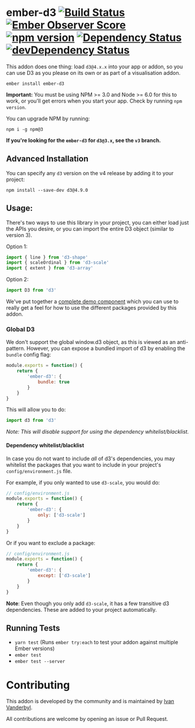 # ember-d3 [![Build Status](https://travis-ci.org/brzpegasus/ember-d3.svg?branch=master)](https://travis-ci.org/brzpegasus/ember-d3) [![Ember Observer Score](https://emberobserver.com/badges/ember-d3.svg)](https://emberobserver.com/addons/ember-d3) [![npm version](https://badge.fury.io/js/ember-d3.svg)](https://badge.fury.io/js/ember-d3) [![Dependency Status](https://david-dm.org/brzpegasus/ember-d3.svg)](https://david-dm.org/brzpegasus/ember-d3) [![devDependency Status](https://david-dm.org/brzpegasus/ember-d3/dev-status.svg)](https://david-dm.org/brzpegasus/ember-d3.svg#info=devDependencies)

This addon does one thing: load `d3@4.x.x` into your app or addon, so you can use D3 as you please on its own or as part of a visualisation addon.

```
ember install ember-d3
```

**Important:** You must be using NPM >= 3.0 and Node >= 6.0 for this to work,
or you'll get errors when you start your app. Check by running `npm version`.

You can upgrade NPM by running:

```
npm i -g npm@3
```

**If you're looking for the `ember-d3` for `d3@3.x`, see the `v3` branch.**

## Advanced Installation

You can specify any `d3` version on the v4 release by adding it to your project:

```
npm install --save-dev d3@4.9.0
```

## Usage:

There's two ways to use this library in your project, you can either load just
the APIs you desire, or you can import the entire D3 object (similar to version 3).

Option 1:

```js
import { line } from 'd3-shape'
import { scaleOrdinal } from 'd3-scale'
import { extent } from 'd3-array'
```

Option 2:

```js
import D3 from 'd3'
```

We've put together a [complete demo component](https://github.com/brzpegasus/ember-d3/blob/master/tests/dummy/app/components/simple-circles.js)
which you can use to really get a feel for how to use the different packages provided by this addon.

### Global D3

We don't support the global window.d3 object, as this is viewed as an anti-pattern. However,
you can expose a bundled import of d3 by enabling the `bundle` config flag:

```js
module.exports = function() {
	return {
		'ember-d3': {
			bundle: true
		}
	}
}
```

This will allow you to do:

```js
import d3 from 'd3'
```

_Note: This will disable support for using the dependency whitelist/blacklist._

#### Dependency whitelist/blacklist

In case you do not want to include _all_ of d3's dependencies, you may whitelist
the packages that you want to include in your project's `config/environment.js` file.

For example, if you only wanted to use `d3-scale`, you would do:

```js
// config/environment.js
module.exports = function() {
	return {
		'ember-d3': {
			only: ['d3-scale']
		}
	}
}
```

Or if you want to exclude a package:

```js
// config/environment.js
module.exports = function() {
	return {
		'ember-d3': {
			except: ['d3-scale']
		}
	}
}
```

**Note**: Even though you only add `d3-scale`, it has a few transitive d3 dependencies.
These are added to your project automatically.

## Running Tests

* `yarn test` (Runs `ember try:each` to test your addon against multiple Ember versions)
* `ember test`
* `ember test --server`

# Contributing

This addon is developed by the community and is maintained by [Ivan Vanderbyl](https://github.com/ivanvanderbyl).

All contributions are welcome by opening an issue or Pull Request.
